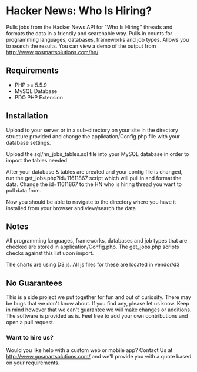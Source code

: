# Hacker News: Who Is Hiring?
Pulls jobs from the Hacker News API for "Who Is Hiring" threads and formats the data in a friendly and searchable way. Pulls in counts for programming languages, databases, frameworks and job types. Allows you to search the results. You can view a demo of the output from http://www.gosmartsolutions.com/hn/

## Requirements
- PHP >= 5.5.9
- MySQL Database
- PDO PHP Extension

## Installation
Upload to your server or in a sub-directory on your site in the directory structure provided and change the application/Config.php file with your database settings.

Upload the sql/hn_jobs_tables.sql file into your MySQL database in order to import the tables needed

After your database & tables are created and your config file is changed, run the get_jobs.php?id=11611867 script which will pull in and format the data. Change the id=11611867 to the HN who is hiring thread you want to pull data from.

Now you should be able to navigate to the directory where you have it installed from your browser and view/search the data

## Notes
All programming languages, frameworks, databases and job types that are checked are stored in application/Config.php. The get_jobs.php scripts checks against this list upon import.

The charts are using D3.js. All js files for these are located in vendor/d3

## No Guarantees
This is a side project we put together for fun and out of curiosity. There may be bugs that we don't know about. If you find any, please let us know. Keep in mind however that we can't guarantee we will make changes or additions. The software is provided as is. Feel free to add your own contributions and open a pull request.

### Want to hire us?
Would you like help with a custom web or mobile app? Contact Us at http://www.gosmartsolutions.com/ and we'll provide you with a quote based on your requirements.



